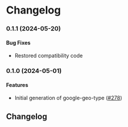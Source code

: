 # Changelog

### 0.1.1 (2024-05-20)

#### Bug Fixes

* Restored compatibility code 

### 0.1.0 (2024-05-01)

#### Features

* Initial generation of google-geo-type ([#278](https://github.com/googleapis/common-protos-ruby/issues/278)) 

## Changelog
